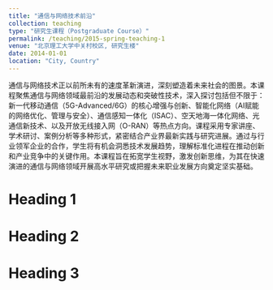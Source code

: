 ```yaml
---
title: "通信与网络技术前沿"
collection: teaching
type: "研究生课程（Postgraduate Course）"
permalink: /teaching/2015-spring-teaching-1
venue: "北京理工大学中关村校区, 研究生楼"
date: 2014-01-01
location: "City, Country"
---
```


通信与网络技术正以前所未有的速度革新演进，深刻塑造着未来社会的图景。本课程聚焦通信与网络领域最前沿的发展动态和突破性技术，深入探讨包括但不限于：新一代移动通信（5G-Advanced/6G）的核心增强与创新、智能化网络（AI赋能的网络优化、管理与安全）、通信感知一体化（ISAC）、空天地海一体化网络、光通信新技术、以及开放无线接入网（O-RAN）等热点方向。课程采用专家讲座、学术研讨、案例分析等多种形式，紧密结合产业界最新实践与研究进展。通过与行业领军企业的合作，学生将有机会洞悉技术发展趋势，理解标准化进程在推动创新和产业竞争中的关键作用。本课程旨在拓宽学生视野，激发创新思维，为其在快速演进的通信与网络领域开展高水平研究或把握未来职业发展方向奠定坚实基础。

Heading 1
======

Heading 2
======

Heading 3
======
